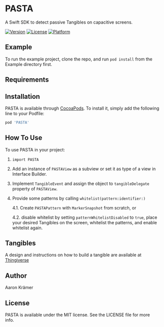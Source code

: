 # PASTA
A Swift SDK to detect passive Tangibles on capacitive screens.

<!--[![CI Status](http://img.shields.io/travis/Aaron Krämer/PASTA.svg?style=flat)](https://travis-ci.org/Aaron Krämer/PASTA)-->
[![Version](https://img.shields.io/cocoapods/v/PASTA.svg?style=flat)](http://cocoapods.org/pods/PASTA)
[![License](https://img.shields.io/cocoapods/l/PASTA.svg?style=flat)](http://cocoapods.org/pods/PASTA)
[![Platform](https://img.shields.io/cocoapods/p/PASTA.svg?style=flat)](http://cocoapods.org/pods/PASTA)

## Example

To run the example project, clone the repo, and run `pod install` from the Example directory first.

## Requirements

## Installation

PASTA is available through [CocoaPods](http://cocoapods.org). To install
it, simply add the following line to your Podfile:

```ruby
pod 'PASTA'
```

## How To Use

To use PASTA in your project:
1. ``import PASTA``
2. Add an instance of ``PASTAView`` as a subview or set it as type of a view in Interface Builder.
3. Implement ``TangibleEvent`` and assign the object to ``tangibleDelegate`` property of ``PASTAView``.
4. Provide some patterns by calling ``whitelist(pattern:identifier:)``

	4.1. Create ``PASTAPattern`` with ``MarkerSnapshot`` from scratch, or

	4.2. disable whitelist by setting ``patternWhitelistDisabled`` to ``true``, place your desired Tangibles on the screen, whitelist the patterns, and enable whitelist again.

## Tangibles

A design and instructions on how to build a tangible are available at [Thingiverse](https://www.thingiverse.com/thing:1810704)

## Author

Aaron Krämer

## License

PASTA is available under the MIT license. See the LICENSE file for more info.
